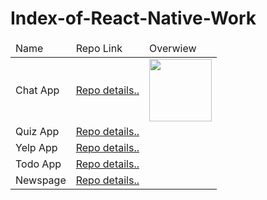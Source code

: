 # Index-of-React-Native-Work

<table>
        <thead>
            <tr>
                <td>Name</td>
                <td>Repo Link</td>
                <td>Overwiew</td>
            </tr>
        </thead>
        <tbody>
            <tr>
                <td>Chat App</td>
                <td><a href="https://github.com/ibrahimkanber/REACT-NATIVE-CHAT-APP">Repo details..</a></td>
                <td><img src="https://user-images.githubusercontent.com/65809527/101205487-fa15cd00-366d-11eb-82db-9776ec136caa.gif" alt="" style="height:100px"></td>
            </tr>
            <tr>
                <td>Quiz App</td>
                <td><a href="https://github.com/ibrahimkanber/REACT-NATIVE-QUIZ-APP">Repo details..</a></td>
                <td></td>
            </tr>
            <tr>
                <td>Yelp App</td>
                <td><a href="https://github.com/ibrahimkanber/REACT-NATIVE-YELP-APP">Repo details..</a></td>
                <td></td>
            </tr>
            <tr>
                <td>Todo App</td>
                <td><a href="https://github.com/ibrahimkanber/REACT-NATIVE-TODO-APP-1">Repo details..</a></td>
                <td></td>
            </tr>
            <tr>
                <td>Newspage</td>
                <td><a href="https://github.com/ibrahimkanber/REACT-NATIVE-INTRO--NEWSPAGE">Repo details..</a></td>
                <td></td>
            </tr>
        </tbody>
    </table>
